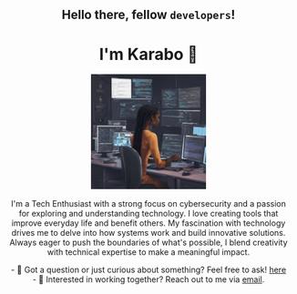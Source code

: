 <div align="center">
  <h2>Hello there, fellow <code>developers</code>!</h2>
  <h1>I'm Karabo 👋</h1>
</div>

<div align="center">
  <img src="https://github.com/Karabosithole/Karabosithole/blob/main/asset/c2c4e83d-f854-4378-b14c-6abf5f1bf834_0.png" 
       alt="Custom GIF" 
       style="max-width: 60%; height: auto; width: 40%;" />
</div>

<div align="center">
  <p>
    I'm a Tech Enthusiast with a strong focus on cybersecurity and a passion for exploring and understanding technology.
    I love creating tools that improve everyday life and benefit others. My fascination with technology drives me to delve into how systems work and build innovative solutions.
    Always eager to push the boundaries of what's possible, I blend creativity with technical expertise to make a meaningful impact.
  </p>

  <p>
    - 💬 Got a question or just curious about something? Feel free to ask! <a href="https://github.com/Karabosithole/Karabosithole/issues">here</a><br>
    - 💼 Interested in working together? Reach out to me via <a href="mailto:sitholekarabo0@gmail.com">email</a>.
  </p>
</div>
